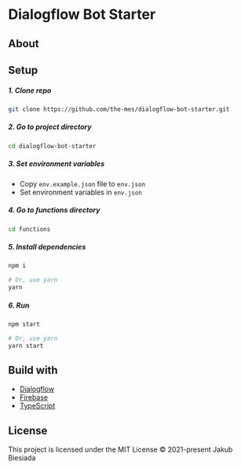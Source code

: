 # Dialogflow Bot Starter

## About

<!-- TODO -->

## Setup

##### 1. Clone repo

```sh
git clone https://github.com/the-mes/dialogflow-bot-starter.git
```

##### 2. Go to project directory

```sh
cd dialogflow-bot-starter
```

##### 3. Set environment variables

- Copy `env.example.json` file to `env.json`
- Set environment variables in `env.json`

##### 4. Go to functions directory

```sh
cd functions
```

##### 5. Install dependencies

```sh
npm i

# Or, use yarn
yarn
```

##### 6. Run

```sh
npm start

# Or, use yarn
yarn start
```

## Build with

- [Dialogflow](https://dialogflow.com/)
- [Firebase](https://firebase.google.com/)
- [TypeScript](https://www.typescriptlang.org/)

## License

This project is licensed under the MIT License © 2021-present Jakub Biesiada
